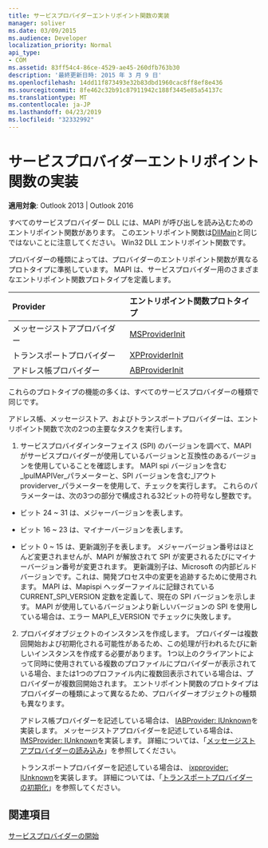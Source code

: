 ```yaml
---
title: サービスプロバイダーエントリポイント関数の実装
manager: soliver
ms.date: 03/09/2015
ms.audience: Developer
localization_priority: Normal
api_type:
- COM
ms.assetid: 83ff54c4-86ce-4529-ae45-260dfb763b30
description: '最終更新日時: 2015 年 3 月 9 日'
ms.openlocfilehash: 14dd11f873493e32b83dbd1960cac8ff8ef8e436
ms.sourcegitcommit: 8fe462c32b91c87911942c188f3445e85a54137c
ms.translationtype: MT
ms.contentlocale: ja-JP
ms.lasthandoff: 04/23/2019
ms.locfileid: "32332992"
---
```

# <a name="implementing-a-service-provider-entry-point-function"></a>サービスプロバイダーエントリポイント関数の実装

  
  
**適用対象**: Outlook 2013 | Outlook 2016 
  
すべてのサービスプロバイダー DLL には、MAPI が呼び出しを読み込むためのエントリポイント関数があります。 このエントリポイント関数は[DllMain](https://msdn.microsoft.com/library/ms682583.aspx)と同じではないことに注意してください。 Win32 DLL エントリポイント関数です。
  
プロバイダーの種類によっては、プロバイダーのエントリポイント関数が異なるプロトタイプに準拠しています。 MAPI は、サービスプロバイダー用のさまざまなエントリポイント関数プロトタイプを定義します。
  
|**Provider**|**エントリポイント関数プロトタイプ**|
|:-----|:-----|
|メッセージストアプロバイダー  <br/> |[MSProviderInit](msproviderinit.md) <br/> |
|トランスポートプロバイダー  <br/> |[XPProviderInit](xpproviderinit.md) <br/> |
|アドレス帳プロバイダー  <br/> |[ABProviderInit](abproviderinit.md) <br/> |
   
これらのプロトタイプの機能の多くは、すべてのサービスプロバイダーの種類で同じです。 
  
アドレス帳、メッセージストア、およびトランスポートプロバイダーは、エントリポイント関数で次の2つの主要なタスクを実行します。
  
1. サービスプロバイダインターフェイス (SPI) のバージョンを調べて、MAPI がサービスプロバイダーが使用しているバージョンと互換性のあるバージョンを使用していることを確認します。 MAPI spi バージョンを含む_lpulMAPIVer_パラメーターと、SPI バージョンを含む_lアウト providerver_パラメーターを使用して、チェックを実行します。 これらのパラメーターは、次の3つの部分で構成される32ビットの符号なし整数です。 
    
  - ビット 24 ~ 31 は、メジャーバージョンを表します。
    
  - ビット 16 ~ 23 は、マイナーバージョンを表します。
    
  - ビット 0 ~ 15 は、更新識別子を表します。 メジャーバージョン番号はほとんど変更されませんが、MAPI が解放されて SPI が変更されるたびにマイナーバージョン番号が変更されます。 更新識別子は、Microsoft の内部ビルドバージョンです。これは、開発プロセス中の変更を追跡するために使用されます。 MAPI は、Mapispi ヘッダーファイルに記録されている CURRENT_SPI_VERSION 定数を定義して、現在の SPI バージョンを示します。 MAPI が使用しているバージョンより新しいバージョンの SPI を使用している場合は、エラー MAPI_E_VERSION でチェックに失敗します。
    
2. プロバイダオブジェクトのインスタンスを作成します。 プロバイダーは複数回開始および初期化される可能性があるため、この処理が行われるたびに新しいインスタンスを作成する必要があります。 1つ以上のクライアントによって同時に使用されている複数のプロファイルにプロバイダーが表示されている場合、または1つのプロファイル内に複数回表示されている場合は、プロバイダーが複数回開始されます。 エントリポイント関数のプロトタイプはプロバイダーの種類によって異なるため、プロバイダーオブジェクトの種類も異なります。 
    
    アドレス帳プロバイダーを記述している場合は、 [IABProvider: IUnknown](iabprovideriunknown.md)を実装します。 メッセージストアプロバイダーを記述している場合は、 [IMSProvider: IUnknown](imsprovideriunknown.md)を実装します。 詳細については、「[メッセージストアプロバイダーの読み込み](loading-message-store-providers.md)」を参照してください。
    
    トランスポートプロバイダーを記述している場合は、 [ixpprovider: IUnknown](ixpprovideriunknown.md)を実装します。 詳細については、「[トランスポートプロバイダーの初期化](initializing-the-transport-provider.md)」を参照してください。
    
## <a name="see-also"></a>関連項目



[サービスプロバイダーの開始](starting-a-service-provider.md)

